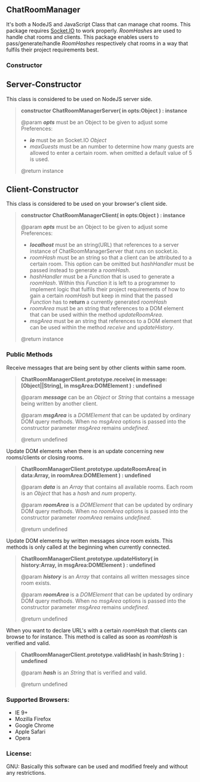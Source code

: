 <h2>ChatRoomManager</h2>
<p>
  It's both a NodeJS and JavaScript Class that can manage chat rooms. This package requires <a href="http://socket.io/">Socket.IO</a> to work properly.
  <i>RoomHashes</i> are used to handle chat rooms and clients. This package enables users to pass/generate/handle <i>RoomHashes</i> respectively chat rooms in a way that fulfils their project requirements best.
</p>

<h3>Constructor</h3>

<h2>Server-Constructor</h2>

<p>This class is considered to be used on NodeJS server side.</p>

<blockquote>

  <p><b>constructor ChatRoomManagerServer( in opts:Object ) : instance</b></p>
  <p>
	@param <b><i>opts</i></b> must be an Object to be given to adjust some Preferences:
	<ul>
         <li><b><i>io</i></b> must be an Socket.IO <i>Object</i></li>
	 <li><i>maxGuests</i> must be an number to determine how many guests are allowed to enter a certain room. when omitted a default value of 5 is used.</li>
	</ul>
  </p>

  <p>@return instance</p>
	
</blockquote>

<h2>Client-Constructor</h2>

<p>This class is considered to be used on your browser's client side.</p>

<blockquote>

  <p><b>constructor ChatRoomManagerClient( in opts:Object ) : instance</b></p>
  <p>
	@param <b><i>opts</i></b> must be an Object to be given to adjust some Preferences:
	<ul>
         <li><b><i>localhost</i></b> must be an string(URL) that references to a server instance of ChatRoomManagerServer that runs on socket.io.</li>
	 <li><i>roomHash</i> must be an string so that a client can be attributed to a certain room. This option can be omitted but <i>hashHandler</i> must be passed instead to generate a <i>roomHash</i>.</li>
         <li><i>hashHandler</i> must be a <i>Function</i> that is used to generate a <i>roomHash</i>. Within this <i>Function</i> it is left to a programmer to implement logic that fulfils their project requirements of how to gain a certain <i>roomHash</i> but keep in mind that the passed <i>Function</i> has to <b>return</b> a currently generated <i>roomHash</i></li>
         <li><i>roomArea</i> must be an string that references to a DOM element that can be used within the method <i>updateRoomArea</i>.</li>
         <li><i>msgArea</i> must be an string that references to a DOM element that can be used within the method <i>receive</i> and <i>updateHistory</i>.</li>
	</ul>
  </p>

  <p>@return instance</p>
	
</blockquote>

<h3>Public Methods</h3>

<p>Receive messages that are being sent by other clients within same room.<p>

<blockquote>

  <p><b>ChatRoomManagerClient.prototype.receive( in message:[Object||String], in msgArea:DOMElement ) : undefined</b></p>
  <p>
     <p>@param <b><i>message</i></b> can be an <i>Object</i> or <i>String</i> that contains a message being written by another client.</p>
     <p>@param <b><i>msgArea</i></b> is a <i>DOMElement</i> that can be updated by ordinary DOM query methods. When no <i>msgArea</i> options is passed into the constructor parameter <i>msgArea</i> remains <i>undefined</i>.</p>
  </p>

  <p>@return undefined</p>

</blockquote>

<p>Update DOM elements when there is an update concerning new rooms/clients or closing rooms.<p>

<blockquote>

  <p><b>ChatRoomManagerClient.prototype.updateRoomArea( in data:Array, in roomArea:DOMElement ) : undefined</b></p>
  <p>
     <p>@param <b><i>data</i></b> is an <i>Array</i> that contains all available rooms. Each room is an <i>Object</i> that has a <i>hash</i> and <i>num</i> property.</p>
     <p>@param <b><i>roomArea</i></b> is a <i>DOMElement</i> that can be updated by ordinary DOM query methods. When no <i>roomArea</i> options is passed into the constructor parameter <i>roomArea</i> remains <i>undefined</i>.</p>
  </p>

  <p>@return undefined</p>

</blockquote>

<p>Update DOM elements by written messages since room exists. This methods is only called at the beginning when currently connected.<p>

<blockquote>

  <p><b>ChatRoomManagerClient.prototype.updateHistory( in history:Array, in msgArea:DOMElement ) : undefined</b></p>
  <p>
     <p>@param <b><i>history</i></b> is an <i>Array</i> that contains all written messages since room exists.</p>
     <p>@param <b><i>roomArea</i></b> is a <i>DOMElement</i> that can be updated by ordinary DOM query methods. When no <i>msgArea</i> options is passed into the constructor parameter <i>msgArea</i> remains <i>undefined</i>.</p>
  </p>

  <p>@return undefined</p>

</blockquote>

<p>When you want to declare URL's with a certain <i>roomHash</i> that clients can browse to for instance. This method is called as soon as <i>roomHash</i> is verified and valid.<p>

<blockquote>

  <p><b>ChatRoomManagerClient.prototype.validHash( in hash:String ) : undefined</b></p>
  <p>
     <p>@param <b><i>hash</i></b> is an <i>String</i> that is verified and valid.</p>
  </p>

  <p>@return undefined</p>

</blockquote>

<h3>Supported Browsers:</h3>

<ul>
  <li>IE 9+</li>
  <li>Mozilla Firefox</li>
  <li>Google Chrome</li>
  <li>Apple Safari</li>
  <li>Opera</li>
</ul>

<h3>License:</h3>
GNU: Basically this software can be used and modified freely and without any restrictions.